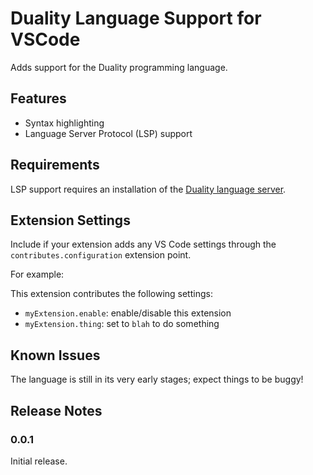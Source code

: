 # Duality Language Support for VSCode

Adds support for the Duality programming language.

## Features

* Syntax highlighting
* Language Server Protocol (LSP) support

## Requirements

LSP support requires an installation of the [Duality language server](https://duality-lang.org).

## Extension Settings

Include if your extension adds any VS Code settings through the `contributes.configuration` extension point.

For example:

This extension contributes the following settings:

* `myExtension.enable`: enable/disable this extension
* `myExtension.thing`: set to `blah` to do something

## Known Issues

The language is still in its very early stages; expect things to be buggy!

## Release Notes

### 0.0.1

Initial release.
